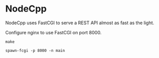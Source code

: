 NodeCpp
=======

NodeCpp uses FastCGI to serve a REST API almost as fast as the light.

Configure nginx to use FastCGI on port 8000.

	make

	spawn-fcgi -p 8000 -n main